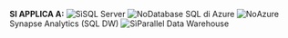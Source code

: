 <Token>**SI APPLICA A:** ![Sì](media/yes-icon.png)SQL Server ![No](media/no-icon.png)Database SQL di Azure ![No](media/no-icon.png)Azure Synapse Analytics (SQL DW) ![Sì](media/yes-icon.png)Parallel Data Warehouse </Token>
